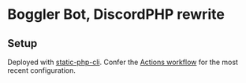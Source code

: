 # Boggler Bot, DiscordPHP rewrite
## Setup
Deployed with [static-php-cli](https://github.com/crazywhalecc/static-php-cli). Confer the [Actions workflow](https://github.com/2colours/Boggler-Bot-PHP/blob/bb9eab7358db565650385dfa94fb64fa2767e087/.github/workflows/update_php.yml#L6) for the most recent configuration.
